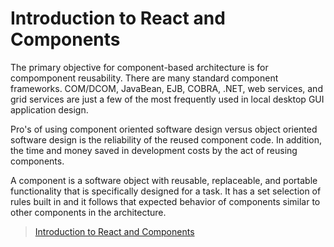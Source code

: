 # Introduction to React and Components

The primary objective for component-based architecture is for compomponent reusability. There are many standard component frameworks. COM/DCOM, JavaBean, EJB, COBRA, .NET, web services, and grid services are just a few of the most frequently used in local desktop GUI application design.

Pro's of using component oriented software design versus object oriented software design is the reliability of the reused component code. In addition, the time and money saved in development costs by the act of reusing components.

A component is a software object with reusable, replaceable, and portable functionality that is specifically designed for a task. It has a set selection of rules built in and it follows that expected behavior of components similar to other components in the architecture.

>[Introduction to React and Components](READING-NOTES/readingnotes301/class-01.md)
